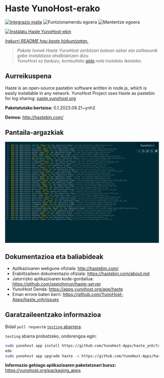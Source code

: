 <!--
Ohart ongi: README hau automatikoki sortu da <https://github.com/YunoHost/apps/tree/master/tools/readme_generator>ri esker
EZ editatu eskuz.
-->

# Haste YunoHost-erako

[![Integrazio maila](https://dash.yunohost.org/integration/haste.svg)](https://dash.yunohost.org/appci/app/haste) ![Funtzionamendu egoera](https://ci-apps.yunohost.org/ci/badges/haste.status.svg) ![Mantentze egoera](https://ci-apps.yunohost.org/ci/badges/haste.maintain.svg)

[![Instalatu Haste YunoHost-ekin](https://install-app.yunohost.org/install-with-yunohost.svg)](https://install-app.yunohost.org/?app=haste)

*[Irakurri README hau beste hizkuntzatan.](./ALL_README.md)*

> *Pakete honek Haste YunoHost zerbitzari batean azkar eta zailtasunik gabe instalatzea ahalbidetzen dizu.*  
> *YunoHost ez baduzu, kontsultatu [gida](https://yunohost.org/install) nola instalatu ikasteko.*

## Aurreikuspena

Haste is an open-source pastebin software written in node.js, which is easily installable in any network. YunoHost Project uses Haste as pastebin for log sharing: [paste.yunohost.org](https://paste.yunohost.org/)


**Paketatutako bertsioa:** 0.1.2023.09.21~ynh2

**Demoa:** <http://hastebin.com/>

## Pantaila-argazkiak

![Haste(r)en pantaila-argazkia](./doc/screenshots/screenshot.png)

## Dokumentazioa eta baliabideak

- Aplikazioaren webgune ofiziala: <http://hastebin.com/>
- Erabiltzaileen dokumentazio ofiziala: <https://hastebin.com/about.md>
- Jatorrizko aplikazioaren kode-gordailua: <https://github.com/seejohnrun/haste-server>
- YunoHost Denda: <https://apps.yunohost.org/app/haste>
- Eman errore baten berri: <https://github.com/YunoHost-Apps/haste_ynh/issues>

## Garatzaileentzako informazioa

Bidali `pull request`a [`testing` abarrera](https://github.com/YunoHost-Apps/haste_ynh/tree/testing).

`testing` abarra probatzeko, ondorengoa egin:

```bash
sudo yunohost app install https://github.com/YunoHost-Apps/haste_ynh/tree/testing --debug
edo
sudo yunohost app upgrade haste -u https://github.com/YunoHost-Apps/haste_ynh/tree/testing --debug
```

**Informazio gehiago aplikazioaren paketatzeari buruz:** <https://yunohost.org/packaging_apps>
